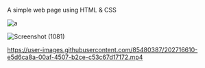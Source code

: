 A simple web page using HTML & CSS

![a](https://user-images.githubusercontent.com/85480387/202716509-e564a3a7-54d0-476f-aae5-eafca79ed4c8.jpg)

![Screenshot (1081)](https://user-images.githubusercontent.com/85480387/202716548-744fa791-983c-44c5-9d60-2f05fea68e81.png)


https://user-images.githubusercontent.com/85480387/202716610-e5d6ca8a-00af-4507-b2ce-c53c67d17172.mp4

